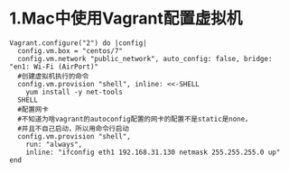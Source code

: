     
# 1.Mac中使用Vagrant配置虚拟机


    Vagrant.configure("2") do |config|
      config.vm.box = "centos/7"
      config.vm.network "public_network", auto_config: false, bridge: "en1: Wi-Fi (AirPort)"
      #创建虚拟机执行的命令
      config.vm.provision "shell", inline: <<-SHELL
        yum install -y net-tools
      SHELL
      #配置网卡
      #不知道为啥vagrant的autoconfig配置的网卡的配置不是static是none，
      #并且不自己启动，所以用命令行启动
      config.vm.provision "shell",
        run: "always",
        inline: "ifconfig eth1 192.168.31.130 netmask 255.255.255.0 up"
    end


